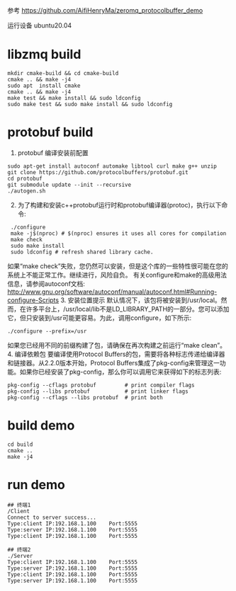 参考 https://github.com/AifiHenryMa/zeromq_protocolbuffer_demo

运行设备 ubuntu20.04

# libzmq build
```
mkdir cmake-build && cd cmake-build
cmake .. && make -j4
sudo apt  install cmake
cmake .. && make -j4
make test && make install && sudo ldconfig
sudo make test && sudo make install && sudo ldconfig
```

# protobuf build

1. protobuf 编译安装前配置
```
sudo apt-get install autoconf automake libtool curl make g++ unzip
git clone https://github.com/protocolbuffers/protobuf.git
cd protobuf
git submodule update --init --recursive
./autogen.sh

```
2. 为了构建和安装c++protobuf运行时和protobuf编译器(protoc)，执行以下命令:
```
 ./configure
 make -j$(nproc) # $(nproc) ensures it uses all cores for compilation
 make check
 sudo make install
 sudo ldconfig # refresh shared library cache.
```
如果“make check”失败，您仍然可以安装，但是这个库的一些特性很可能在您的系统上不能正常工作。继续进行，风险自负。
有关configure和make的高级用法信息，请参阅autoconf文档:
http://www.gnu.org/software/autoconf/manual/autoconf.html#Running-configure-Scripts
3. 安装位置提示
默认情况下，该包将被安装到/usr/local。然而，在许多平台上，/usr/local/lib不是LD_LIBRARY_PATH的一部分。您可以添加它，但只安装到/usr可能更容易。为此，调用configure，如下所示:
```
./configure --prefix=/usr
```
如果您已经用不同的前缀构建了包，请确保在再次构建之前运行“make clean”。
4. 编译依赖包
要编译使用Protocol Buffers的包，需要将各种标志传递给编译器和链接器。从2.2.0版本开始，Protocol Buffers集成了pkg-config来管理这一功能。如果你已经安装了pkg-config，那么你可以调用它来获得如下的标志列表:
```
pkg-config --cflags protobuf         # print compiler flags
pkg-config --libs protobuf           # print linker flags
pkg-config --cflags --libs protobuf  # print both
```
# build demo
```
cd build
cmake ..
make -j4
```
# run demo 
```
## 终端1
/Client 
Connect to server success...
Type:client	IP:192.168.1.100	Port:5555
Type:server	IP:192.168.1.100	Port:5555
Type:client	IP:192.168.1.100	Port:5555

## 终端2
./Server 
Type:client	IP:192.168.1.100	Port:5555
Type:server	IP:192.168.1.100	Port:5555
Type:client	IP:192.168.1.100	Port:5555
Type:server	IP:192.168.1.100	Port:5555
```
